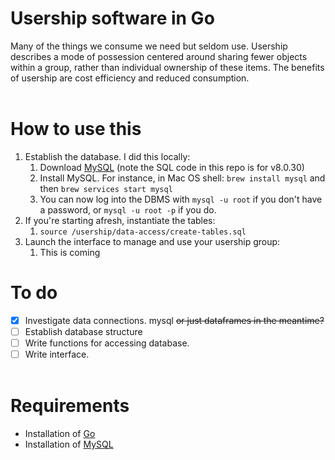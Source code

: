 # Usership software in Go
Many of the things we consume we need but seldom use. Usership describes a mode of possession centered around sharing fewer objects within a group, rather than individual ownership of these items. The benefits of usership are cost efficiency and reduced consumption. <br><br>

# How to use this
1. Establish the database. I did this locally:
   1. Download [MySQL](https://dev.mysql.com/doc/mysql-installation-excerpt/8.0/en/) (note the SQL code in this repo is for v8.0.30)
   2. Install MySQL. For instance, in Mac OS shell: `brew install mysql` and then `brew services start mysql`
   3. You can now log into the DBMS with `mysql -u root` if you don't have a password, or `mysql -u root -p` if you do. 
2. If you're starting afresh, instantiate the tables:
   1. `source /usership/data-access/create-tables.sql` 
3. Launch the interface to manage and use your usership group:
   1. This is coming 

# To do
- [x] Investigate data connections. mysql ~~or just dataframes in the meantime?~~
- [ ] Establish database structure 
- [ ] Write functions for accessing database. 
- [ ] Write interface. <br><br>

# Requirements
* Installation of [Go](https://go.dev/doc/install)
* Installation of [MySQL](https://dev.mysql.com/doc/mysql-installation-excerpt/5.7/en/)


  
